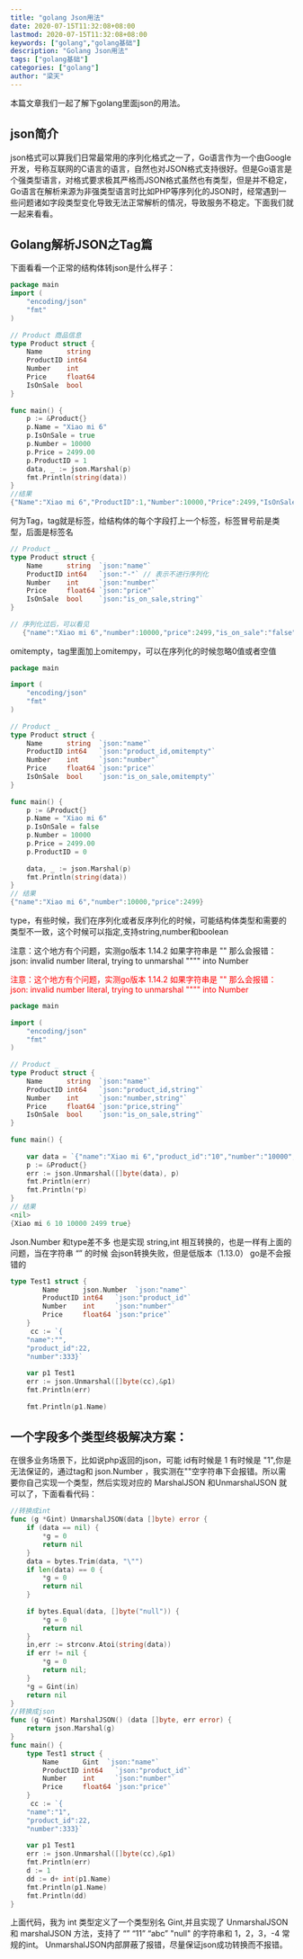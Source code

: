 ```yaml
---
title: "golang Json用法"
date: 2020-07-15T11:32:08+08:00
lastmod: 2020-07-15T11:32:08+08:00
keywords: ["golang","golang基础"]
description: "Golang Json用法"
tags: ["golang基础"]
categories: ["golang"]
author: "梁天"
---
```

本篇文章我们一起了解下golang里面json的用法。
<!--more-->

## json简介

json格式可以算我们日常最常用的序列化格式之一了，Go语言作为一个由Google开发，号称互联网的C语言的语言，自然也对JSON格式支持很好。但是Go语言是个强类型语言，对格式要求极其严格而JSON格式虽然也有类型，但是并不稳定，Go语言在解析来源为非强类型语言时比如PHP等序列化的JSON时，经常遇到一些问题诸如字段类型变化导致无法正常解析的情况，导致服务不稳定。下面我们就一起来看看。

## Golang解析JSON之Tag篇

下面看看一个正常的结构体转json是什么样子：

```go
package main
import (
    "encoding/json"
    "fmt"
)
  
// Product 商品信息
type Product struct {
    Name      string
    ProductID int64
    Number    int
    Price     float64
    IsOnSale  bool
}
  
func main() {
    p := &Product{}
    p.Name = "Xiao mi 6"
    p.IsOnSale = true
    p.Number = 10000
    p.Price = 2499.00
    p.ProductID = 1
    data, _ := json.Marshal(p)
    fmt.Println(string(data))
}
//结果
{"Name":"Xiao mi 6","ProductID":1,"Number":10000,"Price":2499,"IsOnSale":true}
```
何为Tag，tag就是标签，给结构体的每个字段打上一个标签，标签冒号前是类型，后面是标签名

```go
// Product _
type Product struct {
    Name      string  `json:"name"`
    ProductID int64   `json:"-"` // 表示不进行序列化
    Number    int     `json:"number"`
    Price     float64 `json:"price"`
    IsOnSale  bool    `json:"is_on_sale,string"`
}
  
// 序列化过后，可以看见
   {"name":"Xiao mi 6","number":10000,"price":2499,"is_on_sale":"false"}
```

omitempty，tag里面加上omitempy，可以在序列化的时候忽略0值或者空值

```go
package main
  
import (
    "encoding/json"
    "fmt"
)
  
// Product _
type Product struct {
    Name      string  `json:"name"`
    ProductID int64   `json:"product_id,omitempty"`
    Number    int     `json:"number"`
    Price     float64 `json:"price"`
    IsOnSale  bool    `json:"is_on_sale,omitempty"`
}
  
func main() {
    p := &Product{}
    p.Name = "Xiao mi 6"
    p.IsOnSale = false
    p.Number = 10000
    p.Price = 2499.00
    p.ProductID = 0
  
    data, _ := json.Marshal(p)
    fmt.Println(string(data))
}
// 结果
{"name":"Xiao mi 6","number":10000,"price":2499}
```

type，有些时候，我们在序列化或者反序列化的时候，可能结构体类型和需要的类型不一致，这个时候可以指定,支持string,number和boolean

注意：这个地方有个问题，实测go版本 1.14.2  如果字符串是 "" 那么会报错：json: invalid number literal, trying to unmarshal "\"\"" into Number

<font color=red>注意：这个地方有个问题，实测go版本 1.14.2  如果字符串是 "" 那么会报错：json: invalid number literal, trying to unmarshal "\"\"" into Number </font>

```go
package main
  
import (
    "encoding/json"
    "fmt"
)
  
// Product _
type Product struct {
    Name      string  `json:"name"`
    ProductID int64   `json:"product_id,string"`
    Number    int     `json:"number,string"`
    Price     float64 `json:"price,string"`
    IsOnSale  bool    `json:"is_on_sale,string"`
}
  
func main() {
  
    var data = `{"name":"Xiao mi 6","product_id":"10","number":"10000","price":"2499","is_on_sale":"true"}`
    p := &Product{}
    err := json.Unmarshal([]byte(data), p)
    fmt.Println(err)
    fmt.Println(*p)
}
// 结果
<nil>
{Xiao mi 6 10 10000 2499 true}
```
Json.Number 和type差不多 也是实现 string,int 相互转换的，也是一样有上面的问题，当在字符串 “” 的时候 会json转换失败，但是低版本（1.13.0） go是不会报错的
```go
type Test1 struct {
        Name      json.Number  `json:"name"`
        ProductID int64   `json:"product_id"`
        Number    int     `json:"number"`
        Price     float64 `json:"price"`
    }
     cc := `{
    "name":"",
    "product_id":22,
    "number":333}`
 
    var p1 Test1
    err := json.Unmarshal([]byte(cc),&p1)
    fmt.Println(err)
 
    fmt.Println(p1.Name)
```

## 一个字段多个类型终极解决方案：

在很多业务场景下，比如说php返回的json，可能 id有时候是 1 有时候是 "1",你是无法保证的，通过tag和 json.Number ，我实测在""空字符串下会报错。所以需要你自己实现一个类型，然后实现对应的  MarshalJSON 和UnmarshalJSON 就可以了，下面看看代码：

```go
//转换成int
func (g *Gint) UnmarshalJSON(data []byte) error {
    if (data == nil) {
        *g = 0
        return nil
    }
    data = bytes.Trim(data, "\"")
    if len(data) == 0 {
        *g = 0
        return nil
    }
 
    if bytes.Equal(data, []byte("null")) {
        *g = 0
        return nil
    }
    in,err := strconv.Atoi(string(data))
    if err != nil {
        *g = 0
        return nil;
    }
    *g = Gint(in)
    return nil
}
//转换成json
func (g *Gint) MarshalJSON() (data []byte, err error) {
    return json.Marshal(g)
}
func main() {
    type Test1 struct {
        Name      Gint  `json:"name"`
        ProductID int64   `json:"product_id"`
        Number    int     `json:"number"`
        Price     float64 `json:"price"`
    }
     cc := `{
    "name":"1",
    "product_id":22,
    "number":333}`
 
    var p1 Test1
    err := json.Unmarshal([]byte(cc),&p1)
    fmt.Println(err)
    d := 1
    dd := d+ int(p1.Name)
    fmt.Println(p1.Name)
    fmt.Println(dd)
}
```

上面代码，我为 int 类型定义了一个类型别名 Gint,并且实现了 UnmarshalJSON  和 marshalJSON 方法，支持了 “” “11” “abc” "null" 的字符串和 1，2，3，-4 常规的int。 UnmarshalJSON内部屏蔽了报错，尽量保证json成功转换而不报错。

